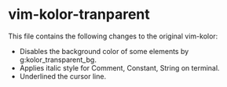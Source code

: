 # vim-kolor-tranparent

This file contains the following changes to the original vim-kolor:

- Disables the background color of some elements by g:kolor_transparent_bg.
- Applies italic style for Comment, Constant, String on terminal.
- Underlined the cursor line.
